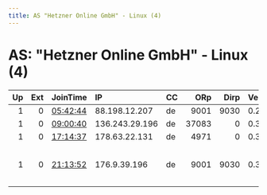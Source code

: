 ```yaml
---
title: AS "Hetzner Online GmbH" - Linux (4)
---
```


# AS: "Hetzner Online GmbH" - Linux (4)

|   Up |   Ext | JoinTime                                                                                            | IP             | CC   |   ORp |   Dirp | Version   | Contact                     | Nickname   |   eFamMembers |
|-----:|------:|:----------------------------------------------------------------------------------------------------|:---------------|:-----|------:|-------:|:----------|:----------------------------|:-----------|--------------:|
|    1 |     0 | [05:42:44](https://metrics.torproject.org/rs.html#details/0BC506F0344F8C612E61DBDB5D037DBFDFBA484D) | 88.198.12.207  | de   |  9001 |   9030 | 0.2.9.16  | None                        | makita     |             1 |
|    1 |     0 | [09:00:40](https://metrics.torproject.org/rs.html#details/2303B8B3D42A36CE0CBD6C3A5F0E376BD426E21B) | 136.243.29.196 | de   | 37083 |      0 | 0.3.4.8   | None                        | Unnamed    |             1 |
|    1 |     0 | [17:14:37](https://metrics.torproject.org/rs.html#details/8A629F2E0EAC56D64CBAF708CDE29D035C68C183) | 178.63.22.131  | de   |  4971 |      0 | 0.3.4.8   | None                        | ndotshtor  |             1 |
|    1 |     0 | [21:13:52](https://metrics.torproject.org/rs.html#details/CBBA40F7D9F284F47A243EE2C081E96682741D22) | 176.9.39.196   | de   |  9001 |   9030 | 0.3.4.8   | Nurtic-Vibe &lt;nurtic-vibe | GrmmlNott  |             2 |
